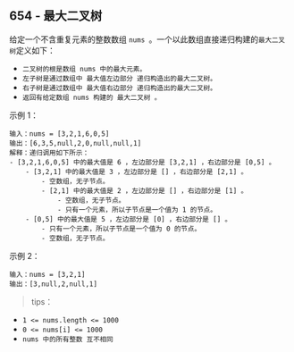 ## 654 - 最大二叉树
给定一个不含重复元素的整数数组 `nums `。一个以此数组直接递归构建的` 最大二叉树 `定义如下：

+ `二叉树的根是数组 nums 中的最大元素。`
+ `左子树是通过数组中 最大值左边部分 递归构造出的最大二叉树。`
+ `右子树是通过数组中 最大值右边部分 递归构造出的最大二叉树。`
+ `返回有给定数组 nums 构建的 最大二叉树 。`

 

示例 1：
```
输入：nums = [3,2,1,6,0,5]
输出：[6,3,5,null,2,0,null,null,1]
解释：递归调用如下所示：
- [3,2,1,6,0,5] 中的最大值是 6 ，左边部分是 [3,2,1] ，右边部分是 [0,5] 。
    - [3,2,1] 中的最大值是 3 ，左边部分是 [] ，右边部分是 [2,1] 。
        - 空数组，无子节点。
        - [2,1] 中的最大值是 2 ，左边部分是 [] ，右边部分是 [1] 。
            - 空数组，无子节点。
            - 只有一个元素，所以子节点是一个值为 1 的节点。
    - [0,5] 中的最大值是 5 ，左边部分是 [0] ，右边部分是 [] 。
        - 只有一个元素，所以子节点是一个值为 0 的节点。
        - 空数组，无子节点。
```
示例 2：
```
输入：nums = [3,2,1]
输出：[3,null,2,null,1]
```

>tips：
+ `1 <= nums.length <= 1000`
+ `0 <= nums[i] <= 1000`
+ `nums 中的所有整数 互不相同`